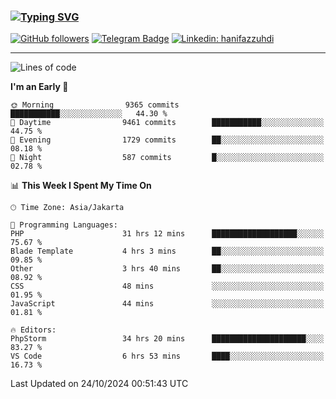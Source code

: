 ### [![Typing SVG](https://readme-typing-svg.herokuapp.com?font=lato&size=22&lines=Hi+There+👋)](https://git.io/typing-svg) 

[![GitHub followers](https://img.shields.io/github/followers/hanifazzuhdi?label=Follow&style=social)](https://github.com/hanifazzuhdi/?tab=follow) 
[![Telegram Badge](https://img.shields.io/badge/-hanif0198-blue?style=social&logo=telegram&link=https://www.t.me/hanif0198/)](https://www.t.me/hanif0198/) 
[![Linkedin: hanifazzuhdi](https://img.shields.io/badge/-hanifazzuhdi-blue?style=flat-square&logo=Linkedin&logoColor=white&link=https://www.linkedin.com/in/hanif-az-zuhdi-69688019b/)](https://www.linkedin.com/in/hanif-az-zuhdi-69688019b/) 

<hr/>

<!--START_SECTION:waka-->
![Lines of code](https://img.shields.io/badge/From%20Hello%20World%20I%27ve%20Written-71.7%20million%20lines%20of%20code-blue)

**I'm an Early 🐤** 

```text
🌞 Morning                9365 commits        ███████████░░░░░░░░░░░░░░   44.30 % 
🌆 Daytime                9461 commits        ███████████░░░░░░░░░░░░░░   44.75 % 
🌃 Evening                1729 commits        ██░░░░░░░░░░░░░░░░░░░░░░░   08.18 % 
🌙 Night                  587 commits         █░░░░░░░░░░░░░░░░░░░░░░░░   02.78 % 
```


📊 **This Week I Spent My Time On** 

```text
🕑︎ Time Zone: Asia/Jakarta

💬 Programming Languages: 
PHP                      31 hrs 12 mins      ███████████████████░░░░░░   75.67 % 
Blade Template           4 hrs 3 mins        ██░░░░░░░░░░░░░░░░░░░░░░░   09.85 % 
Other                    3 hrs 40 mins       ██░░░░░░░░░░░░░░░░░░░░░░░   08.92 % 
CSS                      48 mins             ░░░░░░░░░░░░░░░░░░░░░░░░░   01.95 % 
JavaScript               44 mins             ░░░░░░░░░░░░░░░░░░░░░░░░░   01.81 % 

🔥 Editors: 
PhpStorm                 34 hrs 20 mins      █████████████████████░░░░   83.27 % 
VS Code                  6 hrs 53 mins       ████░░░░░░░░░░░░░░░░░░░░░   16.73 % 
```


 Last Updated on 24/10/2024 00:51:43 UTC
<!--END_SECTION:waka-->
